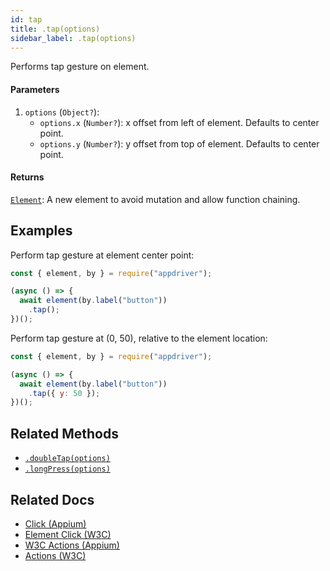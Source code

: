 ```yaml
---
id: tap
title: .tap(options)
sidebar_label: .tap(options)
---
```


Performs tap gesture on element.

#### Parameters

1. `options` (`Object?`):
    - `options.x` (`Number?`): x offset from left of element. Defaults to center point.
    - `options.y` (`Number?`): y offset from top of element. Defaults to center point.

#### Returns

[`Element`](./element): A new element to avoid mutation and allow function chaining.

## Examples

Perform tap gesture at element center point:

```javascript
const { element, by } = require("appdriver");

(async () => {
  await element(by.label("button"))
    .tap();
})();
```

Perform tap gesture at (0, 50), relative to the element location:

```javascript
const { element, by } = require("appdriver");

(async () => {
  await element(by.label("button"))
    .tap({ y: 50 });
})();
```

## Related Methods

- [`.doubleTap(options)`](doubleTap.md)
- [`.longPress(options)`](longPress.md)

## Related Docs

- [Click (Appium)](http://appium.io/docs/en/commands/element/actions/click/)
- [Element Click (W3C)](https://www.w3.org/TR/webdriver/#element-click)
- [W3C Actions (Appium)](http://appium.io/docs/en/commands/interactions/actions/)
- [Actions (W3C)](https://www.w3.org/TR/webdriver/#actions)